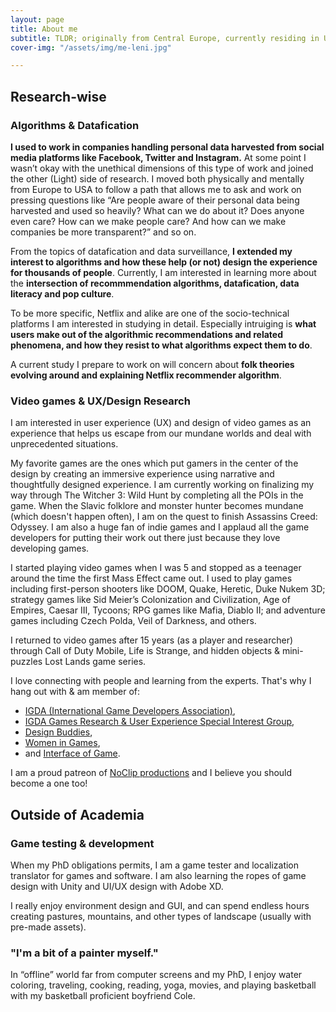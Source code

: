 ```yaml
---
layout: page
title: About me
subtitle: TLDR; originally from Central Europe, currently residing in Upstate New York. I am an iSchool PhD student in an interdisciplinary field of information science & technology.
cover-img: "/assets/img/me-leni.jpg"

---
```

## Research-wise

### Algorithms & Datafication

**I used to work in companies handling personal data harvested from social media platforms like Facebook, Twitter and Instagram.** At some point I wasn’t okay with the unethical dimensions of this type of work and joined the other (Light) side of research. I moved both physically and mentally from Europe to USA to follow a path that allows me to ask and work on pressing questions like “Are people aware of their personal data being harvested and used so heavily? What can we do about it? Does anyone even care? How can we make people care? And how can we make companies be more transparent?” and so on.

From the topics of datafication and data surveillance, **I extended my interest to algorithms and how these help (or not) design the experience for thousands of people**. Currently, I am interested in learning more about the **intersection of recommmendation algorithms, datafication, data literacy and pop culture**.

To be more specific, Netflix and alike are one of the socio-technical platforms I am interested in studying in detail. Especially intruiging is **what users make out of the algorithmic recommendations and related phenomena, and how they resist to what algorithms expect them to do**.

A current study I prepare to work on will concern about **folk theories evolving around and explaining Netflix recommender algorithm**.

### Video games & UX/Design Research

I am interested in user experience (UX) and design of video games as an experience that helps us escape from our mundane worlds and deal with unprecedented situations.

My favorite games are the ones which put gamers in the center of the design by creating an immersive experience using narrative and thoughtfully designed experience. I am currently working on finalizing my way through The Witcher 3: Wild Hunt by completing all the POIs in the game. When the Slavic folklore and monster hunter becomes mundane (which doesn't happen often), I am on the quest to finish Assassins Creed: Odyssey. I am also a huge fan of indie games and I applaud all the game developers for putting their work out there just because they love developing games.

I started playing video games when I was 5 and stopped as a teenager around the time the first Mass Effect came out. I used to play games including first-person shooters like DOOM, Quake, Heretic, Duke Nukem 3D; strategy games like Sid Meier’s Colonization and Civilization, Age of Empires, Caesar III, Tycoons; RPG games like Mafia, Diablo II; and adventure games including Czech Polda, Veil of Darkness, and others.

I returned to video games after 15 years (as a player and researcher) through Call of Duty Mobile, Life is Strange, and hidden objects & mini-puzzles Lost Lands game series.

I love connecting with people and learning from the experts. That's why I hang out with & am member of:
- <a href="https://igda.org/">IGDA (International Game Developers Association)</a>,
- <a href="https://grux.org/">IGDA Games Research & User Experience Special Interest Group</a>,
- <a href="https://www.designbuddies.community/">Design Buddies</a>,
- <a href="https://www.womeningames.org/">Women in Games</a>,
- and <a href="https://interfaceingame.com/">Interface of Game</a>.

I am a proud patreon of <a href="https://www.patreon.com/noclip">NoClip productions</a> and I believe you should become a one too!

## Outside of Academia

### Game testing & development

When my PhD obligations permits, I am a game tester and localization translator for games and software. I am also learning the ropes of game design with Unity and UI/UX design with Adobe XD.

I really enjoy environment design and GUI, and can spend endless hours creating pastures, mountains, and other types of landscape (usually with pre-made assets).

### "I'm a bit of a painter myself."
In “offline” world far from computer screens and my PhD, I enjoy water coloring, traveling, cooking, reading, yoga, movies, and playing basketball with my basketball proficient boyfriend Cole.
